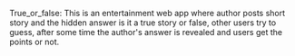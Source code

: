 True_or_false: This is an entertainment web app where author posts short story and the hidden answer is it a true story or false, other users try to guess, after some time the author's answer is revealed and users get the points or not.
